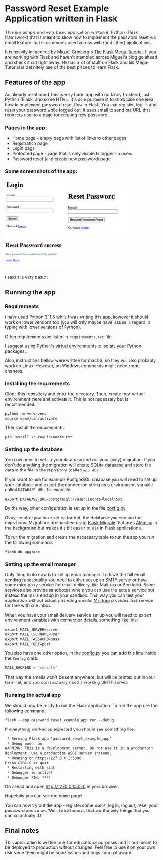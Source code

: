 # Password Reset Example Application written in Flask 

This is a simple and very basic application written in Python (Flask framework) that is meant
to show how to implement the password reset via email feature that is commonly used 
across web (and other) applications.

It is heavily influenced by Miguel Grinberg's [The Flask Mega-Tutorial](https://blog.miguelgrinberg.com/post/the-flask-mega-tutorial-part-i-hello-world).
If you are working with Flask and haven't stumbled across Miguel's blog go ahead and check it out
right away. He has a lot of stuff on Flask and his Mega-Tutorial is definitely one of the best
places to learn Flask.


## Features of the app
As already mentioned, this is very basic app with no fancy frontend, just Python (Flask) and some 
HTML. It's sole purpose is to showcase one idea how to implement password reset flow in Flask.
You can register, log-in and reset your password while logged out.
It uses email to send out URL that redirects user to a page for creating new password.

### Pages in the app:
- Home page - empty page with list of links to other pages
- Registration page
- Login page
- Protected page - page that is only visible to logged-in users
- Password reset (and create new password) page

### Some screenshots of the app:

<img src="/docs_screenshots/login.jpg" alt="Login page" width="200">

<img src="/docs_screenshots/reset_password_request.jpg" alt="Reset password request" width="200">

<img src="/docs_screenshots/reset_password_success.jpg" alt="Successful password reset" width="200">

I said it is very basic :)

## Running the app

### Requirements
I have used Python 3.11.5 while I was writing this app, however it should work 
on lower versions too (you will only maybe have issues in regard to typing with
lower versions of Python).

Other requirements are listed in `requirements.txt` file.

I suggest using Python's [virtual environments](https://docs.python.org/3/library/venv.html) to isolate your Python packages.

Also, instructions bellow were written for macOS, so they will also probably work on Linux.
However, on Windows commands might need some changes.

### Installing the requirements
Clone this repository and enter the directory. Then, create new virtual environment there
and activate it. This is not necessary but is recommended.

```shell
python -m venv venv
source venv/bin/activate
```

Then install the requirements:
```shell
pip install -r requirements.txt
```

### Setting up the database

You now need to set up your database and run your (only) migration. If you don't do anything
the migration will create SQLite database and store the data in the file in the repository
(called `app.db`). 

If you want to use for example PostgreSQL database you will need to set up your database
and export the connection string as a environment variable called `DATABASE_URL`, for example:
```shell
export DATABASE_URL=postgresql://user:secret@localhost
```

By the way, other configuration is set up in the file [config.py](config.py).

Okay, so after you have set up (or not) the database you can run the migrations. 
Migrations are handled using [Flask-Migrate](https://flask-migrate.readthedocs.io/en/latest/) 
that uses [Alembic](https://alembic.sqlalchemy.org/en/latest/) in the background but 
makes it a bit easier to use in Flask applications. 

To run the migration and create the necessary table to run the app you run the following
command:

```shell
flask db upgrade
```

### Setting up the email manager

Only thing to do now is to set up email manager. To have the full email sending 
functionality you need to either set up an SMTP server or have some third party service
for email delivery, like Mailtrap or Sendgrid. Some services also provide sandboxes
where you can use the actual service but instead the mails end up
in your sandbox. That way you can test your application without actually sending emails.
[Mailtrap](https://mailtrap.io/email-sandbox/) provides that service for free with one inbox.

When you have your email delivery service set up you will need to export environment 
variables with connection details, something like this:

```shell
export MAIL_SERVER=server
export MAIL_USERNAME=user
export MAIL_PASSWORD=pass
export MAIL_PORT=port
```

You also have one other option, in the [config.py](config.py) you can add this line inside the
`Config` class:
```python
MAIL_BACKEND = "console"
```

That way the emails won't be sent anywhere, but will be printed out in your terminal, 
and you don't actually need a working SMTP server.

### Running the actual app
We should now be ready to run the Flask application. To run the app use the following command:

```shell
flask --app password_reset_example_app run --debug
```

If everything worked as expected you should see something like:

```
 * Serving Flask app 'password_reset_example_app'
 * Debug mode: on
WARNING: This is a development server. Do not use it in a production deployment. Use a production WSGI server instead.
 * Running on http://127.0.0.1:5000
Press CTRL+C to quit
 * Restarting with stat
 * Debugger is active!
 * Debugger PIN: ****
```

Go ahead and open http://127.0.0.1:5000 in your browser.

Hopefully you can see the home page!

You can now try out the app - register some users, log in, log out, reset your password and so on.
Well, to be honest, that are the only things that you can do actually :D 

## Final notes
This application is written only for educational purposes and is not meant to be 
deployed to production without changes. Feel free to use it on your own risk since there
might be some issues and bugs I am not aware. 